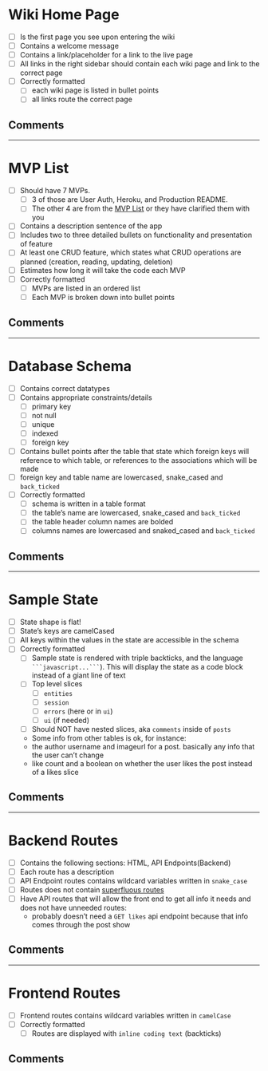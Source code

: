 # Wiki Home Page
- [ ] Is the first page you see upon entering the wiki
- [ ] Contains a welcome message
- [ ] Contains a link/placeholder for a link to the live page
- [ ] All links in the right sidebar should contain each wiki page and link to the correct page
- [ ] Correctly formatted
  - [ ] each wiki page is listed in bullet points
  - [ ] all links route the correct page

## Comments

---

# MVP List
- [ ] Should have 7 MVPs.
  - [ ] 3 of those are User Auth, Heroku, and Production README.
  - [ ] The other 4 are from the [MVP List](https://github.com/appacademy/curriculum/blob/master/full-stack-project/proposal/mvp-list.md) or they have clarified them with you
- [ ] Contains a description sentence of the app
- [ ] Includes two to three detailed bullets on functionality and presentation of feature
- [ ] At least one CRUD feature, which states what CRUD operations are planned (creation, reading, updating, deletion)
- [ ] Estimates how long it will take the code each MVP
- [ ] Correctly formatted
  - [ ] MVPs are listed in an ordered list
  - [ ] Each MVP is broken down into bullet points

## Comments

---

# Database Schema
- [ ] Contains correct datatypes
- [ ] Contains appropriate constraints/details
  - [ ] primary key
  - [ ] not null
  - [ ] unique
  - [ ] indexed
  - [ ] foreign key
- [ ] Contains bullet points after the table that state which foreign keys will reference to which table, or references to the associations which will be made
 - [ ] foreign key and table name are lowercased, snake_cased and `back_ticked`
- [ ] Correctly formatted
  - [ ] schema is written in a table format
  - [ ] the table’s name are lowercased, snake_cased and `back_ticked`
  - [ ] the table header column names are bolded
  - [ ] columns names are lowercased and snaked_cased and `back_ticked`

## Comments

---

# Sample State
- [ ] State shape is flat!
- [ ] State’s keys are camelCased
- [ ] All keys within the values in the state are accessible in the schema
- [ ] Correctly formatted
  - [ ] Sample state is rendered with triple backticks, and the language ` ```javascript...``` `). This will display the state as a code block instead of a giant line of text 
  - [ ] Top level slices
    - [ ] `entities`
    - [ ] `session`
    - [ ] `errors` (here or in `ui`)
    - [ ] `ui` (if needed)
  - [ ] Should NOT have nested slices, aka `comments` inside of `posts`
   + Some info from other tables is ok, for instance:
    + the author username and imageurl for a post. basically any info that the user can’t change
    + like count and a boolean on whether the user likes the post instead of a likes slice

## Comments

---

# Backend Routes
- [ ] Contains the following sections: HTML, API Endpoints(Backend)
- [ ] Each route has a description
- [ ] API Endpoint routes contains wildcard variables written in `snake_case`
- [ ] Routes does not contain [superfluous routes](https://github.com/appacademy/curriculum/blob/master/rails/readings/routing-part-ii.md)
- [ ] Have API routes that will allow the front end to get all info it needs and does not have unneeded routes:
  + probably doesn’t need a `GET likes` api endpoint because that info comes through the post show

## Comments

---

# Frontend Routes
- [ ] Frontend routes contains wildcard variables written in `camelCase`
- [ ] Correctly formatted
  - [ ] Routes are displayed with `inline coding text` (backticks)

## Comments